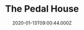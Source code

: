 ---
date: 2020-01-13T09:00:44.000Z
title: The Pedal House
latitude: 52.043762
longitude: 0.953813
category: checkin
---